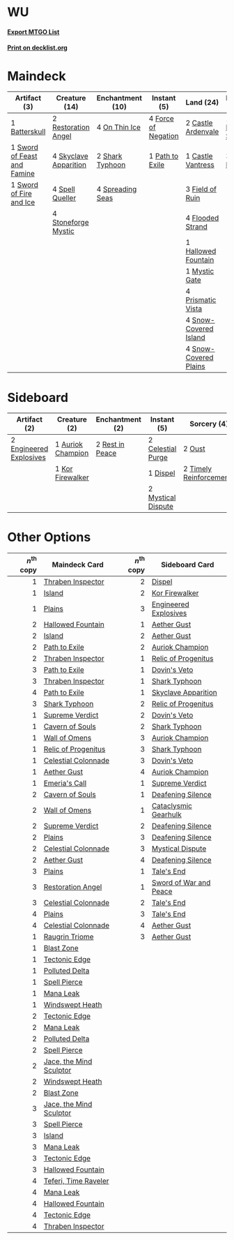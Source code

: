 # WU

#### [Export MTGO List](../collection/WU/WU.txt)
#### [Print on decklist.org](http://decklist.org/?deckmain=1%09Batterskull%0A2%09Castle%20Ardenvale%0A1%09Castle%20Vantress%0A3%09Field%20of%20Ruin%0A4%09Flooded%20Strand%0A4%09Force%20of%20Negation%0A1%09Hallowed%20Fountain%0A1%09Jace,%20the%20Mind%20Sculptor%0A1%09Mystic%20Gate%0A4%09On%20Thin%20Ice%0A1%09Path%20to%20Exile%0A4%09Prismatic%20Vista%0A2%09Restoration%20Angel%0A2%09Shark%20Typhoon%0A4%09Skyclave%20Apparition%0A4%09Snow-Covered%20Island%0A4%09Snow-Covered%20Plains%0A4%09Spell%20Queller%0A4%09Spreading%20Seas%0A4%09Stoneforge%20Mystic%0A1%09Sword%20of%20Feast%20and%20Famine%0A1%09Sword%20of%20Fire%20and%20Ice%0A3%09Teferi,%20Time%20Raveler&deckside=1%09Auriok%20Champion%0A2%09Celestial%20Purge%0A1%09Dispel%0A2%09Engineered%20Explosives%0A1%09Kor%20Firewalker%0A2%09Mystical%20Dispute%0A2%09Oust%0A2%09Rest%20in%20Peace%0A2%09Timely%20Reinforcements)
# Maindeck

|                                             Artifact (3)                                             |                                         Creature (14)                                          |                                     Enchantment (10)                                      |                                         Instant (5)                                          |                                           Land (24)                                            |                                          Planeswalker (4)                                          |
|------------------------------------------------------------------------------------------------------|------------------------------------------------------------------------------------------------|-------------------------------------------------------------------------------------------|----------------------------------------------------------------------------------------------|------------------------------------------------------------------------------------------------|----------------------------------------------------------------------------------------------------|
|1 [Batterskull](http://gatherer.wizards.com/Pages/Card/Details.aspx?multiverseid=233055)              |2 [Restoration Angel](http://gatherer.wizards.com/Pages/Card/Details.aspx?multiverseid=240096)  |4 [On Thin Ice](http://gatherer.wizards.com/Pages/Card/Details.aspx?multiverseid=463969)   |4 [Force of Negation](http://gatherer.wizards.com/Pages/Card/Details.aspx?multiverseid=464001)|2 [Castle Ardenvale](http://gatherer.wizards.com/Pages/Card/Details.aspx?multiverseid=473200)   |1 [Jace, the Mind Sculptor](http://gatherer.wizards.com/Pages/Card/Details.aspx?multiverseid=442051)|
|1 [Sword of Feast and Famine](http://gatherer.wizards.com/Pages/Card/Details.aspx?multiverseid=214070)|4 [Skyclave Apparition](http://gatherer.wizards.com/Pages/Card/Details.aspx?multiverseid=495603)|2 [Shark Typhoon](http://gatherer.wizards.com/Pages/Card/Details.aspx?multiverseid=479587) |1 [Path to Exile](http://gatherer.wizards.com/Pages/Card/Details.aspx?multiverseid=220511)    |1 [Castle Vantress](http://gatherer.wizards.com/Pages/Card/Details.aspx?multiverseid=473204)    |3 [Teferi, Time Raveler](http://gatherer.wizards.com/Pages/Card/Details.aspx?multiverseid=461148)   |
|1 [Sword of Fire and Ice](http://gatherer.wizards.com/Pages/Card/Details.aspx?multiverseid=46429)     |4 [Spell Queller](http://gatherer.wizards.com/Pages/Card/Details.aspx?multiverseid=414494)      |4 [Spreading Seas](http://gatherer.wizards.com/Pages/Card/Details.aspx?multiverseid=190405)|                                                                                              |3 [Field of Ruin](http://gatherer.wizards.com/Pages/Card/Details.aspx?multiverseid=435415)      |                                                                                                    |
|                                                                                                      |4 [Stoneforge Mystic](http://gatherer.wizards.com/Pages/Card/Details.aspx?multiverseid=198383)  |                                                                                           |                                                                                              |4 [Flooded Strand](http://gatherer.wizards.com/Pages/Card/Details.aspx?multiverseid=405098)     |                                                                                                    |
|                                                                                                      |                                                                                                |                                                                                           |                                                                                              |1 [Hallowed Fountain](http://gatherer.wizards.com/Pages/Card/Details.aspx?multiverseid=97071)   |                                                                                                    |
|                                                                                                      |                                                                                                |                                                                                           |                                                                                              |1 [Mystic Gate](http://gatherer.wizards.com/Pages/Card/Details.aspx?multiverseid=409557)        |                                                                                                    |
|                                                                                                      |                                                                                                |                                                                                           |                                                                                              |4 [Prismatic Vista](http://gatherer.wizards.com/Pages/Card/Details.aspx?multiverseid=464193)    |                                                                                                    |
|                                                                                                      |                                                                                                |                                                                                           |                                                                                              |4 [Snow-Covered Island](http://gatherer.wizards.com/Pages/Card/Details.aspx?multiverseid=121130)|                                                                                                    |
|                                                                                                      |                                                                                                |                                                                                           |                                                                                              |4 [Snow-Covered Plains](http://gatherer.wizards.com/Pages/Card/Details.aspx?multiverseid=121267)|                                                                                                    |


# Sideboard

|                                          Artifact (2)                                           |                                       Creature (2)                                        |                                     Enchantment (2)                                      |                                         Instant (5)                                         |                                           Sorcery (4)                                            |
|-------------------------------------------------------------------------------------------------|-------------------------------------------------------------------------------------------|------------------------------------------------------------------------------------------|---------------------------------------------------------------------------------------------|--------------------------------------------------------------------------------------------------|
|2 [Engineered Explosives](http://gatherer.wizards.com/Pages/Card/Details.aspx?multiverseid=50139)|1 [Auriok Champion](http://gatherer.wizards.com/Pages/Card/Details.aspx?multiverseid=72921)|2 [Rest in Peace](http://gatherer.wizards.com/Pages/Card/Details.aspx?multiverseid=442021)|2 [Celestial Purge](http://gatherer.wizards.com/Pages/Card/Details.aspx?multiverseid=183055) |2 [Oust](http://gatherer.wizards.com/Pages/Card/Details.aspx?multiverseid=401649)                 |
|                                                                                                 |1 [Kor Firewalker](http://gatherer.wizards.com/Pages/Card/Details.aspx?multiverseid=442010)|                                                                                          |1 [Dispel](http://gatherer.wizards.com/Pages/Card/Details.aspx?multiverseid=401858)          |2 [Timely Reinforcements](http://gatherer.wizards.com/Pages/Card/Details.aspx?multiverseid=220074)|
|                                                                                                 |                                                                                           |                                                                                          |2 [Mystical Dispute](http://gatherer.wizards.com/Pages/Card/Details.aspx?multiverseid=473020)|                                                                                                  |


# Other Options

|*n*<sup>th</sup> copy|                                          Maindeck Card                                           |*n*<sup>th</sup> copy|                                         Sideboard Card                                          |
|--------------------:|--------------------------------------------------------------------------------------------------|--------------------:|-------------------------------------------------------------------------------------------------|
|                    1|[Thraben Inspector](http://gatherer.wizards.com/Pages/Card/Details.aspx?multiverseid=409784)      |                    2|[Dispel](http://gatherer.wizards.com/Pages/Card/Details.aspx?multiverseid=401858)                |
|                    1|[Island](http://gatherer.wizards.com/Pages/Card/Details.aspx?multiverseid=439857)                 |                    2|[Kor Firewalker](http://gatherer.wizards.com/Pages/Card/Details.aspx?multiverseid=442010)        |
|                    1|[Plains](http://gatherer.wizards.com/Pages/Card/Details.aspx?multiverseid=439856)                 |                    3|[Engineered Explosives](http://gatherer.wizards.com/Pages/Card/Details.aspx?multiverseid=50139)  |
|                    2|[Hallowed Fountain](http://gatherer.wizards.com/Pages/Card/Details.aspx?multiverseid=97071)       |                    1|[Aether Gust](http://gatherer.wizards.com/Pages/Card/Details.aspx?multiverseid=466796)           |
|                    2|[Island](http://gatherer.wizards.com/Pages/Card/Details.aspx?multiverseid=439857)                 |                    2|[Aether Gust](http://gatherer.wizards.com/Pages/Card/Details.aspx?multiverseid=466796)           |
|                    2|[Path to Exile](http://gatherer.wizards.com/Pages/Card/Details.aspx?multiverseid=220511)          |                    2|[Auriok Champion](http://gatherer.wizards.com/Pages/Card/Details.aspx?multiverseid=72921)        |
|                    2|[Thraben Inspector](http://gatherer.wizards.com/Pages/Card/Details.aspx?multiverseid=409784)      |                    1|[Relic of Progenitus](http://gatherer.wizards.com/Pages/Card/Details.aspx?multiverseid=174824)   |
|                    3|[Path to Exile](http://gatherer.wizards.com/Pages/Card/Details.aspx?multiverseid=220511)          |                    1|[Dovin's Veto](http://gatherer.wizards.com/Pages/Card/Details.aspx?multiverseid=461120)          |
|                    3|[Thraben Inspector](http://gatherer.wizards.com/Pages/Card/Details.aspx?multiverseid=409784)      |                    1|[Shark Typhoon](http://gatherer.wizards.com/Pages/Card/Details.aspx?multiverseid=479587)         |
|                    4|[Path to Exile](http://gatherer.wizards.com/Pages/Card/Details.aspx?multiverseid=220511)          |                    1|[Skyclave Apparition](http://gatherer.wizards.com/Pages/Card/Details.aspx?multiverseid=495603)   |
|                    3|[Shark Typhoon](http://gatherer.wizards.com/Pages/Card/Details.aspx?multiverseid=479587)          |                    2|[Relic of Progenitus](http://gatherer.wizards.com/Pages/Card/Details.aspx?multiverseid=174824)   |
|                    1|[Supreme Verdict](http://gatherer.wizards.com/Pages/Card/Details.aspx?multiverseid=438776)        |                    2|[Dovin's Veto](http://gatherer.wizards.com/Pages/Card/Details.aspx?multiverseid=461120)          |
|                    1|[Cavern of Souls](http://gatherer.wizards.com/Pages/Card/Details.aspx?multiverseid=278058)        |                    2|[Shark Typhoon](http://gatherer.wizards.com/Pages/Card/Details.aspx?multiverseid=479587)         |
|                    1|[Wall of Omens](http://gatherer.wizards.com/Pages/Card/Details.aspx?multiverseid=247400)          |                    3|[Auriok Champion](http://gatherer.wizards.com/Pages/Card/Details.aspx?multiverseid=72921)        |
|                    1|[Relic of Progenitus](http://gatherer.wizards.com/Pages/Card/Details.aspx?multiverseid=174824)    |                    3|[Shark Typhoon](http://gatherer.wizards.com/Pages/Card/Details.aspx?multiverseid=479587)         |
|                    1|[Celestial Colonnade](http://gatherer.wizards.com/Pages/Card/Details.aspx?multiverseid=457137)    |                    3|[Dovin's Veto](http://gatherer.wizards.com/Pages/Card/Details.aspx?multiverseid=461120)          |
|                    1|[Aether Gust](http://gatherer.wizards.com/Pages/Card/Details.aspx?multiverseid=466796)            |                    4|[Auriok Champion](http://gatherer.wizards.com/Pages/Card/Details.aspx?multiverseid=72921)        |
|                    1|[Emeria's Call](http://gatherer.wizards.com/Pages/Card/Details.aspx?multiverseid=491633)          |                    1|[Supreme Verdict](http://gatherer.wizards.com/Pages/Card/Details.aspx?multiverseid=438776)       |
|                    2|[Cavern of Souls](http://gatherer.wizards.com/Pages/Card/Details.aspx?multiverseid=278058)        |                    1|[Deafening Silence](http://gatherer.wizards.com/Pages/Card/Details.aspx?multiverseid=472972)     |
|                    2|[Wall of Omens](http://gatherer.wizards.com/Pages/Card/Details.aspx?multiverseid=247400)          |                    1|[Cataclysmic Gearhulk](http://gatherer.wizards.com/Pages/Card/Details.aspx?multiverseid=417582)  |
|                    2|[Supreme Verdict](http://gatherer.wizards.com/Pages/Card/Details.aspx?multiverseid=438776)        |                    2|[Deafening Silence](http://gatherer.wizards.com/Pages/Card/Details.aspx?multiverseid=472972)     |
|                    2|[Plains](http://gatherer.wizards.com/Pages/Card/Details.aspx?multiverseid=439856)                 |                    3|[Deafening Silence](http://gatherer.wizards.com/Pages/Card/Details.aspx?multiverseid=472972)     |
|                    2|[Celestial Colonnade](http://gatherer.wizards.com/Pages/Card/Details.aspx?multiverseid=457137)    |                    3|[Mystical Dispute](http://gatherer.wizards.com/Pages/Card/Details.aspx?multiverseid=473020)      |
|                    2|[Aether Gust](http://gatherer.wizards.com/Pages/Card/Details.aspx?multiverseid=466796)            |                    4|[Deafening Silence](http://gatherer.wizards.com/Pages/Card/Details.aspx?multiverseid=472972)     |
|                    3|[Plains](http://gatherer.wizards.com/Pages/Card/Details.aspx?multiverseid=439856)                 |                    1|[Tale's End](http://gatherer.wizards.com/Pages/Card/Details.aspx?multiverseid=466831)            |
|                    3|[Restoration Angel](http://gatherer.wizards.com/Pages/Card/Details.aspx?multiverseid=240096)      |                    1|[Sword of War and Peace](http://gatherer.wizards.com/Pages/Card/Details.aspx?multiverseid=425822)|
|                    3|[Celestial Colonnade](http://gatherer.wizards.com/Pages/Card/Details.aspx?multiverseid=457137)    |                    2|[Tale's End](http://gatherer.wizards.com/Pages/Card/Details.aspx?multiverseid=466831)            |
|                    4|[Plains](http://gatherer.wizards.com/Pages/Card/Details.aspx?multiverseid=439856)                 |                    3|[Tale's End](http://gatherer.wizards.com/Pages/Card/Details.aspx?multiverseid=466831)            |
|                    4|[Celestial Colonnade](http://gatherer.wizards.com/Pages/Card/Details.aspx?multiverseid=457137)    |                    4|[Aether Gust](http://gatherer.wizards.com/Pages/Card/Details.aspx?multiverseid=466796)           |
|                    1|[Raugrin Triome](http://gatherer.wizards.com/Pages/Card/Details.aspx?multiverseid=479771)         |                    3|[Aether Gust](http://gatherer.wizards.com/Pages/Card/Details.aspx?multiverseid=466796)           |
|                    1|[Blast Zone](http://gatherer.wizards.com/Pages/Card/Details.aspx?multiverseid=461171)             |                     |                                                                                                 |
|                    1|[Tectonic Edge](http://gatherer.wizards.com/Pages/Card/Details.aspx?multiverseid=389711)          |                     |                                                                                                 |
|                    1|[Polluted Delta](http://gatherer.wizards.com/Pages/Card/Details.aspx?multiverseid=405104)         |                     |                                                                                                 |
|                    1|[Spell Pierce](http://gatherer.wizards.com/Pages/Card/Details.aspx?multiverseid=425876)           |                     |                                                                                                 |
|                    1|[Mana Leak](http://gatherer.wizards.com/Pages/Card/Details.aspx?multiverseid=45242)               |                     |                                                                                                 |
|                    1|[Windswept Heath](http://gatherer.wizards.com/Pages/Card/Details.aspx?multiverseid=405115)        |                     |                                                                                                 |
|                    2|[Tectonic Edge](http://gatherer.wizards.com/Pages/Card/Details.aspx?multiverseid=389711)          |                     |                                                                                                 |
|                    2|[Mana Leak](http://gatherer.wizards.com/Pages/Card/Details.aspx?multiverseid=45242)               |                     |                                                                                                 |
|                    2|[Polluted Delta](http://gatherer.wizards.com/Pages/Card/Details.aspx?multiverseid=405104)         |                     |                                                                                                 |
|                    2|[Spell Pierce](http://gatherer.wizards.com/Pages/Card/Details.aspx?multiverseid=425876)           |                     |                                                                                                 |
|                    2|[Jace, the Mind Sculptor](http://gatherer.wizards.com/Pages/Card/Details.aspx?multiverseid=442051)|                     |                                                                                                 |
|                    2|[Windswept Heath](http://gatherer.wizards.com/Pages/Card/Details.aspx?multiverseid=405115)        |                     |                                                                                                 |
|                    2|[Blast Zone](http://gatherer.wizards.com/Pages/Card/Details.aspx?multiverseid=461171)             |                     |                                                                                                 |
|                    3|[Jace, the Mind Sculptor](http://gatherer.wizards.com/Pages/Card/Details.aspx?multiverseid=442051)|                     |                                                                                                 |
|                    3|[Spell Pierce](http://gatherer.wizards.com/Pages/Card/Details.aspx?multiverseid=425876)           |                     |                                                                                                 |
|                    3|[Island](http://gatherer.wizards.com/Pages/Card/Details.aspx?multiverseid=439857)                 |                     |                                                                                                 |
|                    3|[Mana Leak](http://gatherer.wizards.com/Pages/Card/Details.aspx?multiverseid=45242)               |                     |                                                                                                 |
|                    3|[Tectonic Edge](http://gatherer.wizards.com/Pages/Card/Details.aspx?multiverseid=389711)          |                     |                                                                                                 |
|                    3|[Hallowed Fountain](http://gatherer.wizards.com/Pages/Card/Details.aspx?multiverseid=97071)       |                     |                                                                                                 |
|                    4|[Teferi, Time Raveler](http://gatherer.wizards.com/Pages/Card/Details.aspx?multiverseid=461148)   |                     |                                                                                                 |
|                    4|[Mana Leak](http://gatherer.wizards.com/Pages/Card/Details.aspx?multiverseid=45242)               |                     |                                                                                                 |
|                    4|[Hallowed Fountain](http://gatherer.wizards.com/Pages/Card/Details.aspx?multiverseid=97071)       |                     |                                                                                                 |
|                    4|[Tectonic Edge](http://gatherer.wizards.com/Pages/Card/Details.aspx?multiverseid=389711)          |                     |                                                                                                 |
|                    4|[Thraben Inspector](http://gatherer.wizards.com/Pages/Card/Details.aspx?multiverseid=409784)      |                     |                                                                                                 |

